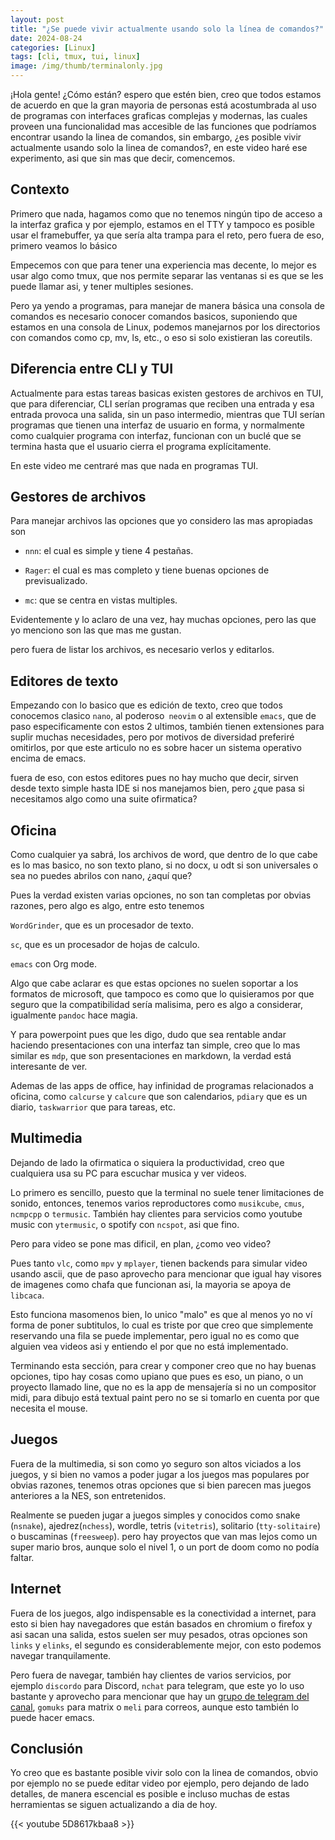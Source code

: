 ```yaml
---
layout: post
title: "¿Se puede vivir actualmente usando solo la línea de comandos?"
date: 2024-08-24
categories: [Linux]
tags: [cli, tmux, tui, linux]
image: /img/thumb/terminalonly.jpg
---
```


¡Hola gente! ¿Cómo están? espero que estén bien, creo que todos estamos de acuerdo en que la gran mayoria de personas está acostumbrada al uso de programas con interfaces graficas complejas y modernas, las cuales proveen una funcionalidad mas accesible de las funciones que podríamos encontrar usando la linea de comandos, sin embargo, ¿es posible vivir actualmente usando solo la linea de comandos?, en este video haré ese experimento, asi que sin mas que decir, comencemos.

## Contexto

Primero que nada, hagamos como que no tenemos ningún tipo de acceso a la interfaz grafica y por ejemplo, estamos en el TTY y tampoco es posible usar el framebuffer, ya que sería alta trampa para el reto, pero fuera de eso, primero veamos lo básico

Empecemos con que para tener una experiencia mas decente, lo mejor es usar algo como tmux, que nos permite separar las ventanas si es que se les puede llamar asi, y tener multiples sesiones.

Pero ya yendo a programas, para manejar de manera básica una consola de comandos es necesario conocer comandos basicos, suponiendo que estamos en una consola de Linux, podemos manejarnos por los directorios con comandos como cp, mv, ls, etc., o eso si solo existieran las coreutils.

## Diferencia entre CLI y TUI

Actualmente para estas tareas basicas existen gestores de archivos en TUI, que para diferenciar, CLI serían programas que reciben una entrada y esa entrada provoca una salida, sin un paso intermedio, mientras que TUI serían programas que tienen una interfaz de usuario en forma, y normalmente como cualquier programa con interfaz, funcionan con un buclé que se termina hasta que el usuario cierra el programa explícitamente.

En este video me centraré mas que nada en programas TUI.

## Gestores de archivos

Para manejar archivos las opciones que yo considero las mas apropiadas son

- `nnn`: el cual es simple y tiene 4 pestañas.

- `Rager`: el cual es mas completo y tiene buenas opciones de previsualizado.

- `mc`: que se centra en vistas multiples.

Evidentemente y lo aclaro de una vez, hay muchas opciones, pero las que yo menciono son las que mas me gustan.

pero fuera de listar los archivos, es necesario verlos y editarlos.

## Editores de texto

Empezando con lo basico que es edición de texto, creo que todos conocemos clasico `nano`, al poderoso` neovim` o al extensible `emacs`, que de paso especificamente con estos 2 ultimos, también tienen extensiones para suplir muchas necesidades, pero por motivos de diversidad preferiré omitirlos, por que este articulo no es sobre hacer un sistema operativo encima de emacs.

fuera de eso, con estos editores pues no hay mucho que decir, sirven desde texto simple hasta IDE si nos manejamos bien, pero  ¿que pasa si necesitamos algo como una suite ofirmatica?

## Oficina

Como cualquier ya sabrá, los archivos de word, que dentro de lo que cabe es lo mas basico, no son texto plano, si no docx, u odt si son universales o sea no puedes abrilos con nano, ¿aquí que?

Pues la verdad existen varias opciones, no son tan completas por obvias razones, pero algo es algo, entre esto tenemos

`WordGrinder`, que es un procesador de texto.

`sc`, que es un procesador de hojas de calculo.

`emacs` con Org mode.

Algo que cabe aclarar es que estas opciones no suelen soportar a los formatos de microsoft, que tampoco es como que lo quisieramos por que seguro que la compatibilidad sería malisima, pero es algo a considerar, igualmente `pandoc` hace magia.

Y para powerpoint pues que les digo, dudo que sea rentable andar haciendo presentaciones con una interfaz tan simple, creo que lo mas similar es `mdp`, que son presentaciones en markdown, la verdad está interesante de ver.

Ademas de las apps de office, hay infinidad de programas relacionados a oficina, como `calcurse` y `calcure` que son calendarios, `pdiary` que es un diario, `taskwarrior` que para tareas, etc.

## Multimedia

Dejando de lado la ofirmatica o siquiera la productividad, creo que cualquiera usa su PC para escuchar musica y ver videos.

Lo primero es sencillo, puesto que la terminal no suele tener limitaciones de sonido, entonces, tenemos varios reproductores como `musikcube`, `cmus`, `ncmpcpp` o `termusic`. También hay clientes para servicios como youtube music con `ytermusic`, o spotify con `ncspot`, asi que fino.

Pero para video se pone mas dificil, en plan, ¿como veo video?

Pues tanto `vlc`, como `mpv` y `mplayer`, tienen backends para simular video usando ascii, que de paso aprovecho para mencionar que igual hay visores de imagenes como chafa que funcionan asi, la mayoria se apoya de `libcaca`.

Esto funciona masomenos bien, lo unico "malo" es que al menos yo no ví forma de poner subtitulos, lo cual es triste por que creo que simplemente reservando una fila se puede implementar, pero igual no es como que alguien vea videos asi y entiendo el por que no está implementado.

Terminando esta sección, para crear y componer creo que no hay buenas opciones, tipo hay cosas como upiano que pues es eso, un piano, o un proyecto llamado line, que no es la app de mensajería si no un compositor midi, para dibujo está textual paint pero no se si tomarlo en cuenta por que necesita el mouse.

## Juegos

Fuera de la multimedia, si son como yo seguro son altos viciados a los juegos, y si bien no vamos a poder jugar a los juegos mas populares por obvias razones, tenemos otras opciones que si bien parecen mas juegos anteriores a la NES, son entretenidos.

Realmente se pueden jugar a juegos simples y conocidos como snake (`nsnake`), ajedrez(`nchess`), wordle, tetris (`vitetris`), solitario (`tty-solitaire`) o buscaminas (`freesweep`). pero hay proyectos que van mas lejos como un super mario bros, aunque solo el nivel 1, o un port de doom como no podía faltar.

## Internet

Fuera de los juegos, algo indispensable es la conectividad a internet, para esto si bien hay navegadores que están basados en chromium o firefox y asi sacan una salida, estos suelen ser muy pesados, otras opciones son `links` y `elinks`, el segundo es considerablemente mejor, con esto podemos navegar tranquilamente.

Pero fuera de navegar, también hay clientes de varios servicios, por ejemplo `discordo` para Discord, `nchat` para telegram, que este yo lo uso bastante y aprovecho para mencionar que hay un [grupo de telegram del canal](https://t.me/IsZariep), `gomuks` para matrix o `meli` para correos, aunque esto también lo puede hacer emacs.

## Conclusión

Yo creo que es bastante posible vivir solo con la linea de comandos, obvio por ejemplo no se puede editar video por ejemplo, pero dejando de lado detalles, de manera escencial es posible e incluso muchas de estas herramientas se siguen actualizando a dia de hoy.

{{< youtube 5D8617kbaa8 >}}
